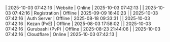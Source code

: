 | 2025-10-03 07:42:16 | Website | Online | 2025-10-03 07:42:13 |
| 2025-10-03 07:42:16 | Registration | Offline | 2025-09-09 16:40:23 |
| 2025-10-03 07:42:16 | Auth Server | Offline | 2025-08-18 09:33:31 |
| 2025-10-03 07:42:16 | Kezan (PvE) | Offline | 2025-08-03 17:58:02 |
| 2025-10-03 07:42:16 | Gurubashi (PvP) | Offline | 2025-08-23 21:44:06 |
| 2025-10-03 07:42:16 | Cloudflare | Online | 2025-10-03 07:42:13 |
